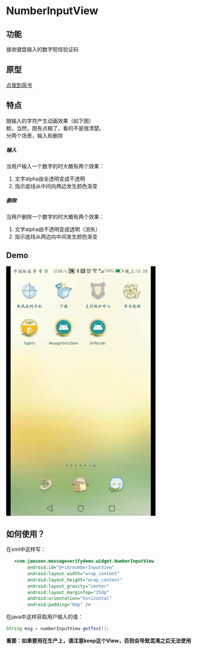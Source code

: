 # NumberInputView

## 功能
接收键盘输入的数字短信验证码
## 原型
[点我到简书](https://www.jianshu.com/p/91b0b8038dd5)
## 特点
随输入的字符产生动画效果（如下图）  
额，当然，图有点糊了，看的不是很清楚。  
分两个场景，输入和删除  

##### 输入
当用户输入一个数字的时大概有两个效果：  
1. 文字alpha由全透明变成不透明  
2. 指示底线从中间向两边发生颜色渐变  
##### 删除
当用户删除一个数字的时大概有两个效果：  
1. 文字alpha由不透明变成透明（消失）
2. 指示底线从两边向中间发生颜色渐变

## Demo
![我是demo](https://raw.githubusercontent.com/jayyuz/MessageVerifyDemo/master/images/20180605223832.gif)

## 如何使用？
在xml中这样写：
```xml
   <com.jaesoon.messageverifydemo.widget.NumberInputView
        android:id="@+id/numberInputView"
        android:layout_width="wrap_content"
        android:layout_height="wrap_content"
        android:layout_gravity="center"
        android:layout_marginTop="25dp"
        android:orientation="horizontal"
        android:padding="0dp" />
```
在java中这样获取用户输入的值：
```java
String msg = numberInputView.getText();
```

**重要：如果要用在生产上，请注意keep这个View，否则会导致混淆之后无法使用**
